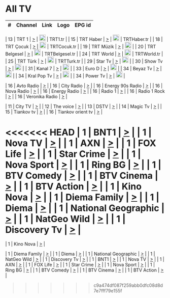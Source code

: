<h1>All TV</h1>

| #   | Channel        | Link  | Logo | EPG id |
|:---:|:--------------:|:-----:|:----:|:------:|

| 13  | TRT 1            | [>](https://tv-trt1.medya.trt.com.tr/master.m3u8) | <img height="20" src="https://i.imgur.com/j786OLG.png"/> | TRT1.tr |
| 15  | TRT Haber        | [>](https://tv-trthaber.medya.trt.com.tr/master.m3u8) | <img height="20" src="https://i.imgur.com/OVfo8Ab.png"/> | TRTHaber.tr |
| 18  | TRT Çocuk        | [>](https://tv-trtcocuk.medya.trt.com.tr/master.m3u8) | <img height="20" src="https://i.imgur.com/QLFmD6d.png"/> | TRTCocuk.tr |
| 19  | TRT Müzik        | [>](https://tv-trtmuzik.medya.trt.com.tr/master.m3u8) | <img height="20" src="https://i.imgur.com/fIVFCEd.png"/> |
| 20  | TRT Belgesel     | [>](https://tv-trtbelgesel.medya.trt.com.tr/master.m3u8) | <img height="20" src="https://i.imgur.com/MGO87pe.png"/> | TRTBelgesel.tr |
| 24  | TRT World        | [>](https://tv-trtworld.medya.trt.com.tr/master.m3u8) | <img height="20" src="https://i.imgur.com/JEA2xpv.png"/> | TRTWorld.tr |
| 25  | TRT Türk         | [>](https://tv-trtturk.medya.trt.com.tr/master.m3u8) | <img height="20" src="https://i.imgur.com/OSTOQNw.png"/> | TRTTurk.tr |
| 29  | Star Tv   | [>](https://dogus-live.daioncdn.net/startv/startv_360p.m3u8) | <img height="20" src="https://i.imgur.com/IebUZx1.png"/> |
| 30  | Show Tv     | [>](https://ciner-live.daioncdn.net/showtv/showtv.m3u8) | <img height="20" src="https://i.imgur.com/IebUZx1.png"/> |
| 31  | Kanal 7     | [>](https://kanal7-live.daioncdn.net/kanal7/kanal7.m3u8) | <img height="20" src="https://i.imgur.com/IebUZx1.png"/> |
| 33  | Euro D    | [>](https://www.youtube.com/user/KanalD/live) | <img height="20" src="https://i.imgur.com/IebUZx1.png"/> |
| 34  | Beyaz Tv     | [>](https://beyaztv-live.daioncdn.net/beyaztv/beyaztv.m3u8) | <img height="20" src="https://i.imgur.com/IebUZx1.png"/> |
| 34  | Kral Pop Tv     | [>](https://www.youtube.com/watch?v=GuFTuKoXepw) | <img height="20" src="https://i.imgur.com/IebUZx1.png"/> |
| 34  | Power Tv     | [>](https://livetv.powerapp.com.tr/powerTV/powerhd.smil/chunklist.m3u8) | <img height="20" src="https://i.imgur.com/IebUZx1.png"/> |

| 16  | Avto Radio | [>](http://stream.metacast.eu/avtoradio.mp3.m3u) |
| 16  | City Radio | [>](http://stream.metacast.eu/city.aac.m3u) |
| 16  | Energy 90s Radio | [>](http://stream.metacast.eu/energy-90s.m3u) |
| 16  | Nova Radio | [>](http://stream.metacast.eu/nova.aac.m3u) |
| 16  | Energy Radio | [>](http://stream.metacast.eu/nrj.aac.m3u) |
| 16  | Radio 1 | [>](http://stream.metacast.eu/radio1.aac.m3u) |
| 16  | Radio 1 Rock | [>](http://stream.metacast.eu/radio1rock.aac.m3u) |
| 16  | Veronika Radio | [>](http://stream.metacast.eu/veronika.aac.m3u) |

| 11  | City TV | [>](https://tv.city.bg/play/tshls/citytv/index.m3u8) |
| 12  | The voice | [>](https://bss1.neterra.tv/thevoice/thevoice.m3u8) |
| 13  | DSTV | [>](http://46.249.95.140:8081/hls/data.m3u8) |
| 14  | Magic Tv | [>](https://bss1.neterra.tv/magictv/magictv.m3u8) |
| 15  | Tiankov tv | [>](https://streamer103.neterra.tv/tiankov-folk/live.m3u8) |
| 16  | Tiankov orient tv | [>](https://streamer103.neterra.tv/tiankov-orient/live.m3u8) |

<<<<<<< HEAD
| 1 | BNT1 | [>](https://ymkaya.xyz:40897/tv/bnt1/playlist.m3u8?wmsAuthSign=c2VydmVyX3RpbWU9My8xNS8yMDI1IDE6MzQ6NTcgUE0maGFzaF92YWx1ZT1IalM4UmNlTnpVYnpUUEQ1Y2VzajhnPT0mdmFsaWRtaW51dGVzPTYw) |
| 1 | Nova TV | [>](https://ymkaya.xyz:40897/tv/novatv/playlist.m3u8?wmsAuthSign=c2VydmVyX3RpbWU9My8xNS8yMDI1IDE6MzU6MDggUE0maGFzaF92YWx1ZT13eFBLaDIrbmlWVjYvaWREZXFXVGVnPT0mdmFsaWRtaW51dGVzPTYw) |
| 1 | AXN | [>](https://ymkaya.xyz:40897/tv/axn/playlist.m3u8?wmsAuthSign=c2VydmVyX3RpbWU9My8xNS8yMDI1IDE6MzU6MTggUE0maGFzaF92YWx1ZT15cFVEeXBSVTNNa2NlQklVT21LRjNBPT0mdmFsaWRtaW51dGVzPTYw) |
| 1 | FOX Life | [>](https://ymkaya.xyz:40897/tv/foxlife/playlist.m3u8?wmsAuthSign=c2VydmVyX3RpbWU9My8xNS8yMDI1IDE6MzU6MjggUE0maGFzaF92YWx1ZT10Q3dzN1JoUHFmcHFIU2taK2xUcFBBPT0mdmFsaWRtaW51dGVzPTYw) |
| 1 | Star Crime | [>](https://ymkaya.xyz:40897/tv/foxcrime/playlist.m3u8?wmsAuthSign=c2VydmVyX3RpbWU9My8xNS8yMDI1IDE6MzU6MzkgUE0maGFzaF92YWx1ZT1aTSs2NDZrYm5vM0Zyb3pEYTRzTkhBPT0mdmFsaWRtaW51dGVzPTYw) |
| 1 | Nova Sport | [>](https://ymkaya.xyz:40897/tv/novasport/playlist.m3u8?wmsAuthSign=c2VydmVyX3RpbWU9My8xNS8yMDI1IDE6MzU6NDkgUE0maGFzaF92YWx1ZT1SNWtaaFVUMmtpVGxSdTZxU2J0Z3V3PT0mdmFsaWRtaW51dGVzPTYw) |
| 1 | Ring BG | [>](https://ymkaya.xyz:40897/tv/ringbg/playlist.m3u8?wmsAuthSign=c2VydmVyX3RpbWU9My8xNS8yMDI1IDE6MzU6NTkgUE0maGFzaF92YWx1ZT10SFFJYzZkUTRUYWVGbXM0MmRBVHRnPT0mdmFsaWRtaW51dGVzPTYw) |
| 1 | BTV Comedy | [>](https://ymkaya.xyz:40897/tv/btvcomedy/playlist.m3u8?wmsAuthSign=c2VydmVyX3RpbWU9My8xNS8yMDI1IDE6MzY6MDggUE0maGFzaF92YWx1ZT0vV2daN1lLR1Uwa0JBdk1HdXFqb3lRPT0mdmFsaWRtaW51dGVzPTYw) |
| 1 | BTV Cinema | [>](https://ymkaya.xyz:40897/tv/btvcinema/playlist.m3u8?wmsAuthSign=c2VydmVyX3RpbWU9My8xNS8yMDI1IDE6MzY6MTggUE0maGFzaF92YWx1ZT1PNGNad0puL3NYa3RPNWtRRkJTd3RRPT0mdmFsaWRtaW51dGVzPTYw) |
| 1 | BTV Action | [>](https://ymkaya.xyz:40897/tv/btvaction/playlist.m3u8?wmsAuthSign=c2VydmVyX3RpbWU9My8xNS8yMDI1IDE6MzY6MjggUE0maGFzaF92YWx1ZT1yek5qeUcwd0dPclcvNExLQ1NyZjZnPT0mdmFsaWRtaW51dGVzPTYw) |
| 1 | Kino Nova | [>](https://ymkaya.xyz:40897/tv/kinonova/playlist.m3u8?wmsAuthSign=c2VydmVyX3RpbWU9My8xNS8yMDI1IDE6MzY6MzggUE0maGFzaF92YWx1ZT1pUnBRejZYbW1DUEMySEpFOVkzcjZBPT0mdmFsaWRtaW51dGVzPTYw) |
| 1 | Diema Family | [>](https://ymkaya.xyz:40897/tv/diemafamily/playlist.m3u8?wmsAuthSign=c2VydmVyX3RpbWU9My8xNS8yMDI1IDE6MzY6NDggUE0maGFzaF92YWx1ZT0yWExacEtWQklSWkFuTXh2dUo0NWJnPT0mdmFsaWRtaW51dGVzPTYw) |
| 1 | Diema | [>](https://ymkaya.xyz:40897/tv/diema/playlist.m3u8?wmsAuthSign=c2VydmVyX3RpbWU9My8xNS8yMDI1IDE6Mzc6NDMgUE0maGFzaF92YWx1ZT1pZExQRUdzTVBQWHE5TTE5TVRmSENBPT0mdmFsaWRtaW51dGVzPTYw) |
| 1 | National Geographic | [>](https://ymkaya.xyz:40897/tv/natgeo/playlist.m3u8?wmsAuthSign=c2VydmVyX3RpbWU9My8xNS8yMDI1IDE6Mzc6NTMgUE0maGFzaF92YWx1ZT0vbGRobHN2bzdhQVVYa2tpZnJ2YmhnPT0mdmFsaWRtaW51dGVzPTYw) |
| 1 | NatGeo Wild | [>](https://ymkaya.xyz:40897/tv/natgeowild/playlist.m3u8?wmsAuthSign=c2VydmVyX3RpbWU9My8xNS8yMDI1IDE6Mzg6MDMgUE0maGFzaF92YWx1ZT1zOGljNStuQ1lEL25PeHdOcUovZld3PT0mdmFsaWRtaW51dGVzPTYw) |
| 1 | Discovery Tv | [>](https://ymkaya.xyz:40897/tv/discovery/playlist.m3u8?wmsAuthSign=c2VydmVyX3RpbWU9My8xNS8yMDI1IDE6Mzg6MTMgUE0maGFzaF92YWx1ZT1YSWZTMWZ4S2VGekhwWGgramFJZGxBPT0mdmFsaWRtaW51dGVzPTYw) |
=======


| 1 | Kino Nova | [>](https://ymkaya.xyz:11336/tv/kinonova/playlist.m3u8?wmsAuthSign=c2VydmVyX3RpbWU9MS8yLzIwMjUgNDo0MDoyMCBBTSZoYXNoX3ZhbHVlPWlFS1FrWEtMMVRFM3l5YklUWUJQUHc9PSZ2YWxpZG1pbnV0ZXM9NjA=) |

| 1 | Diema Family | [>](https://ymkaya.xyz:11336/tv/diemafamily/playlist.m3u8?wmsAuthSign=c2VydmVyX3RpbWU9MS8yLzIwMjUgNDo0MDozMCBBTSZoYXNoX3ZhbHVlPUVUaTVKTldvZTF5WVVCM0YwL21kaXc9PSZ2YWxpZG1pbnV0ZXM9NjA=) |
| 1 | Diema | [>](https://ymkaya.xyz:11336/tv/diema/playlist.m3u8?wmsAuthSign=c2VydmVyX3RpbWU9MS8yLzIwMjUgNDo0MDo0MCBBTSZoYXNoX3ZhbHVlPVlYMWVJT2NuUjNpUTBsaytEUFFOS2c9PSZ2YWxpZG1pbnV0ZXM9NjA=) |
| 1 | National Geographic | [>](https://ymkaya.xyz:11336/tv/natgeo/playlist.m3u8?wmsAuthSign=c2VydmVyX3RpbWU9MS8yLzIwMjUgNDo0MTo0MSBBTSZoYXNoX3ZhbHVlPTJQTlVmcG5nYWx0M013eUhGRGxnd0E9PSZ2YWxpZG1pbnV0ZXM9NjA=) |
| 1 | NatGeo Wild | [>](https://ymkaya.xyz:11336/tv/natgeowild/playlist.m3u8?wmsAuthSign=c2VydmVyX3RpbWU9MS8yLzIwMjUgNDo0MTo1MSBBTSZoYXNoX3ZhbHVlPVl1OXZaTTliN0hGWEN3eDBYd1duNkE9PSZ2YWxpZG1pbnV0ZXM9NjA=) |
| 1 | Discovery Tv | [>](https://ymkaya.xyz:11336/tv/discovery/playlist.m3u8?wmsAuthSign=c2VydmVyX3RpbWU9MS8yLzIwMjUgNDo0MjowMSBBTSZoYXNoX3ZhbHVlPWtBQmdLNlY2RmQwWElzMVYzSDJyVkE9PSZ2YWxpZG1pbnV0ZXM9NjA=) |
| 1 | BNT1 | [>](https://ymkaya.xyz:11336/tv/bnt1/playlist.m3u8?wmsAuthSign=c2VydmVyX3RpbWU9MS8yLzIwMjUgNDozODozOCBBTSZoYXNoX3ZhbHVlPVVrMVlRQXpJWlhYeUh6ZFVpSC9NMUE9PSZ2YWxpZG1pbnV0ZXM9NjA=) |
| 1 | Nova TV | [>](https://ymkaya.xyz:11336/tv/novatv/playlist.m3u8?wmsAuthSign=c2VydmVyX3RpbWU9MS8yLzIwMjUgNDozODo0OCBBTSZoYXNoX3ZhbHVlPUVxQjh1a0ZzYkVGZU8zZDFGTzdreVE9PSZ2YWxpZG1pbnV0ZXM9NjA=) |
| 1 | AXN | [>](https://ymkaya.xyz:11336/tv/axn/playlist.m3u8?wmsAuthSign=c2VydmVyX3RpbWU9MS8yLzIwMjUgNDozODo1OCBBTSZoYXNoX3ZhbHVlPUpkWStGY1hkNXhaOVpPZ0thQ0FZL3c9PSZ2YWxpZG1pbnV0ZXM9NjA=) |
| 1 | FOX Life | [>](https://ymkaya.xyz:11336/tv/foxlife/playlist.m3u8?wmsAuthSign=c2VydmVyX3RpbWU9MS8yLzIwMjUgNDozOToxMCBBTSZoYXNoX3ZhbHVlPWt1ZDc1T3AzYlZDTjJnSy9TU0xJZlE9PSZ2YWxpZG1pbnV0ZXM9NjA=) |
| 1 | Star Crime | [>](https://ymkaya.xyz:11336/tv/foxcrime/playlist.m3u8?wmsAuthSign=c2VydmVyX3RpbWU9MS8yLzIwMjUgNDozOToyMCBBTSZoYXNoX3ZhbHVlPXIwVU45Nm9FR1l2enNkTG9TanBxbmc9PSZ2YWxpZG1pbnV0ZXM9NjA=) |
| 1 | Nova Sport | [>](https://ymkaya.xyz:11336/tv/novasport/playlist.m3u8?wmsAuthSign=c2VydmVyX3RpbWU9MS8yLzIwMjUgNDozOTozMCBBTSZoYXNoX3ZhbHVlPXlSZ0UxazVaM0xhSmc0NmR4T0c1T2c9PSZ2YWxpZG1pbnV0ZXM9NjA=) |
| 1 | Ring BG | [>](https://ymkaya.xyz:11336/tv/ringbg/playlist.m3u8?wmsAuthSign=c2VydmVyX3RpbWU9MS8yLzIwMjUgNDozOTo0MCBBTSZoYXNoX3ZhbHVlPTR4aUlFNHVUYWN4enY1WkVuOFZma2c9PSZ2YWxpZG1pbnV0ZXM9NjA=) |
| 1 | BTV Comedy | [>](https://ymkaya.xyz:11336/tv/btvcomedy/playlist.m3u8?wmsAuthSign=c2VydmVyX3RpbWU9MS8yLzIwMjUgNDozOTo1MCBBTSZoYXNoX3ZhbHVlPUtrMTJ2RHNTTUU1RFp1ZkVOdXFSK3c9PSZ2YWxpZG1pbnV0ZXM9NjA=) |
| 1 | BTV Cinema | [>](https://ymkaya.xyz:11336/tv/btvcinema/playlist.m3u8?wmsAuthSign=c2VydmVyX3RpbWU9MS8yLzIwMjUgNDozOTo1OSBBTSZoYXNoX3ZhbHVlPTZWcU9FZW56cG1NM1lrYy8xNE5NeHc9PSZ2YWxpZG1pbnV0ZXM9NjA=) |
| 1 | BTV Action | [>](https://ymkaya.xyz:11336/tv/btvaction/playlist.m3u8?wmsAuthSign=c2VydmVyX3RpbWU9MS8yLzIwMjUgNDo0MDoxMCBBTSZoYXNoX3ZhbHVlPUlDd0ErRkZVWThyMVZwR3c2REdGZ3c9PSZ2YWxpZG1pbnV0ZXM9NjA=) |
>>>>>>> c9a474df087f259abb0dfc08d8d7e7fff79e155f

